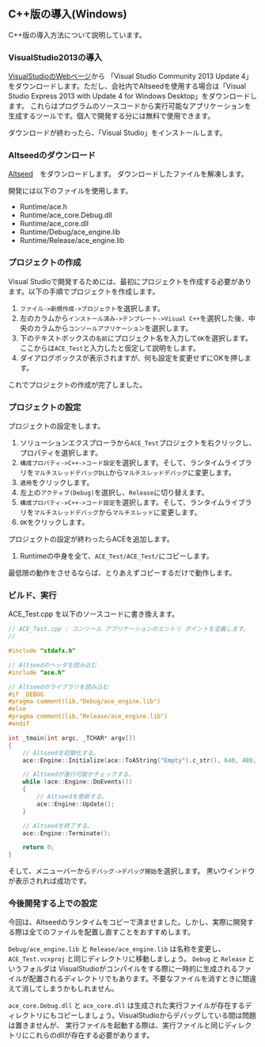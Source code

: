 ﻿
## C++版の導入(Windows)

C++版の導入方法について説明しています。

### VisualStudio2013の導入

[VisualStudioのWebページ](https://www.visualstudio.com/ja-jp/downloads/download-visual-studio-vs#DownloadFamilies_2)から
「Visual Studio Community 2013 Update 4」をダウンロードします。ただし、会社内でAltseedを使用する場合は「Visual Studio Express 2013 with Update 4 for Windows Desktop」をダウンロードします。
これらはプログラムのソースコードから実行可能なアプリケーションを生成するツールです。個人で開発する分には無料で使用できます。

ダウンロードが終わったら、「Visual Studio」をインストールします。

### Altseedのダウンロード
[Altseed](https://github.com/altseed/Altseed/releases/download/20150530/ACE_CPP_20150531_WIN.zip)　をダウンロードします。
ダウンロードしたファイルを解凍します。

開発には以下のファイルを使用します。

* Runtime/ace.h
* Runtime/ace_core.Debug.dll
* Runtime/ace_core.dll
* Runtime/Debug/ace\_engine.lib
* Runtime/Release/ace\_engine.lib

### プロジェクトの作成

Visual Studioで開発するためには、最初にプロジェクトを作成する必要があります。以下の手順でプロジェクトを作成します。

1. ```ファイル->新規作成->プロジェクト```を選択します。
2. 左のカラムから```インストール済み->テンプレート->Visual C++```を選択した後、中央のカラムから```コンソールアプリケーション```を選択します。
3. 下のテキストボックスの```名前```にプロジェクト名を入力して```OK```を選択します。ここからは```ACE_Test```と入力したと仮定して説明をします。
4. ダイアログボックスが表示されますが、何も設定を変更せずにOKを押します。

これでプロジェクトの作成が完了しました。

### プロジェクトの設定

プロジェクトの設定をします。

1. ソリューションエクスプローラから```ACE_Test```プロジェクトを右クリックし、プロパティを選択します。
2. ```構成プロパティ->C++->コード設定```を選択します。そして、ランタイムライブラリを```マルチスレッドデバッグDLL```から```マルチスレッドデバッグ```に変更します。
3. ```適用```をクリックします。
4. 左上の```アクティブ(Debug)```を選択し、```Release```に切り替えます。
5. ```構成プロパティ->C++->コード設定```を選択します。そして、ランタイムライブラリを```マルチスレッドデバッグ```から```マルチスレッド```に変更します。
6. ```OK```をクリックします。

プロジェクトの設定が終わったらACEを追加します。

1. Runtimeの中身を全て、```ACE_Test/ACE_Test/```にコピーします。

最低限の動作をさせるならば、とりあえずコピーするだけで動作します。

### ビルド、実行

ACE_Test.cpp を以下のソースコードに書き換えます。

```cpp
// ACE_Test.cpp : コンソール アプリケーションのエントリ ポイントを定義します。
//

#include "stdafx.h"

// Altseedのヘッダを読み込む
#include "ace.h"

// Altseedのライブラリを読み込む
#if _DEBUG
#pragma comment(lib,"Debug/ace_engine.lib")
#else
#pragma comment(lib,"Release/ace_engine.lib")
#endif

int _tmain(int argc, _TCHAR* argv[])
{
	// Altseedを初期化する。
	ace::Engine::Initialize(ace::ToAString("Empty").c_str(), 640, 480, ace::EngineOption());

	// Altseedが進行可能かチェックする。
	while (ace::Engine::DoEvents())
	{
		// Altseedを更新する。
		ace::Engine::Update();
	}

	// Altseedを終了する。
	ace::Engine::Terminate();

	return 0;
}


```

そして、メニューバーから```デバッグ->デバッグ開始```を選択します。
黒いウインドウが表示されれば成功です。

### 今後開発する上での設定

今回は、Altseedのランタイムをコピーで済ませました。しかし、実際に開発する際は全てのファイルを配置し直すことをおすすめします。

```Debug/ace_engine.lib``` と ```Release/ace_engine.lib``` は名称を変更し、 ```ACE_Test.vcxproj``` と同じディレクトリに移動しましょう。 ```Debug``` と ```Release``` というフォルダは
VisualStudioがコンパイルをする際に一時的に生成されるファイルが配置されるディレクトリでもあります。不要なファイルを消すときに間違えて消してしまうかもしれません。

```ace_core.Debug.dll``` と ```ace_core.dll``` は生成された実行ファイルが存在するディレクトリにもコピーしましょう。VisualStudioからデバッグしている間は問題は置きませんが、
実行ファイルを起動する際は、実行ファイルと同じディレクトリにこれらのdllが存在する必要があります。




